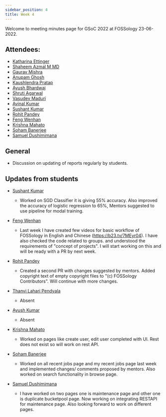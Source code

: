 ```yaml
---
sidebar_position: 4
title: Week 4
---
```


<!--
SPDX-License-Identifier: CC-BY-SA-4.0

SPDX-FileCopyrightText: 2022 Shaheem Azmal M MD <shaheem.azmal@gmail.com@gmail.com>
SPDX-FileCopyrightText: 2022 Siemens AG
-->

Welcome to meeting minutes page for GSoC 2022 at FOSSology 23-06-2022.


## Attendees:

  - [Katharina Ettinger](mailto:katharina.ettinger@siemens.com)
  - [Shaheem Azmal M MD](https://github.com/shaheemazmalmmd)
  - [Gaurav Mishra](https://github.com/GMishx)
  - [Anupam Ghosh](https://github.com/ag4ums)
  - [Kaushlendra Pratap](https://github.com/Kaushl2208)
  - [Ayush Bhardwaj](https://github.com/hastagAB)
  - [Shruti Agarwal](https://github.com/Shruti3004)
  - [Vasudev Maduri](https://github.com/vasudevmaduri)
  - [Avinal Kumar](https://github.com/avinal)
  - [Sushant Kumar](https://github.com/its-sushant)
  - [Rohit Pandey](https://github.com/rohitpandey49)
  - [Feng Wenhan](https://github.com/fwhdzh)
  - [Krishna Mahato](https://github.com/krishna9304)
  - [Soham Banerjee](https://github.com/soham4abc)
  - [Samuel Dushimimana](https://github.com/dushimsam)


## General

  - Discussion on updating of reports regularly by students.

## Updates from students

- [Sushant Kumar](https://github.com/its-sushant)

  - Worked on SGD Classifier it is giving 55% accuracy. Also improved the accuracy of logistic regression to 65%, Mentors suggested to use pipeline for modal training.

- [Feng Wenhan](https://github.com/fwhdzh)

  - Last week I have created few videos for basic workflow of FOSSology in English and Chinese (https://b23.tv/7MEyr04). I have also checked the code related to groups. and understood the requirements of "concept of projects". I will start working on this and will be ready with a PR by next week.

- [Rohit Pandey](https://github.com/rohitpandey49)

  - Created a second PR with changes suggested by mentors. Added copyright text of empty copyright files to "(c) FOSSology Contributors". Will continue with more changes.


- [Thanvi Lahari Pendyala](https://github.com/Pendyala-thanvi)

  - Absent

- [Ayush Kumar](https://github.com/Ayush7614)

  - Absent

- [Krishna Mahato](https://github.com/krishna9304)

  - Worked on pages like create user, edit user completed with UI. Rest does not exist so will work on rest API.

- [Soham Banerjee](https://github.com/soham4abc)

  - Worked on all recent jobs page and my recent jobs page last week and implemented changes/ comments proposed by mentors. Also worked on search functionality in browse page.

- [Samuel Dushimimana](https://github.com/dushimsam)

  - I have worked on two pages one is maintenance page and other one is duplicate bucketpool page. Now working on integrating RESTAPI for maintenance page. Also looking forward to work on different pages.
